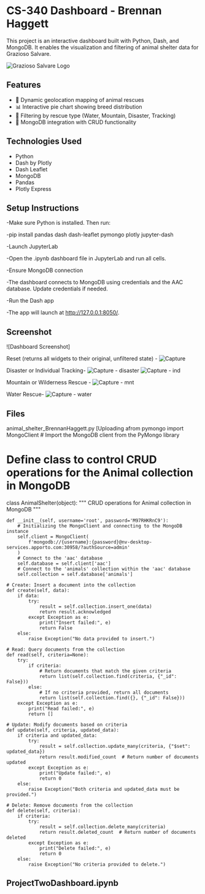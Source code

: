 # CS-340 Dashboard - Brennan Haggett

This project is an interactive dashboard built with Python, Dash, and MongoDB. It enables the visualization and filtering of animal shelter data for Grazioso Salvare.

![Grazioso Salvare Logo](https://github.com/user-attachments/assets/5a80467f-d0c3-4aa3-8050-6ec16e88c166)

## Features

- 📍 Dynamic geolocation mapping of animal rescues
- 📊 Interactive pie chart showing breed distribution
- 🔎 Filtering by rescue type (Water, Mountain, Disaster, Tracking)
- 🐾 MongoDB integration with CRUD functionality

## Technologies Used

- Python
- Dash by Plotly
- Dash Leaflet
- MongoDB
- Pandas
- Plotly Express

## Setup Instructions

-Make sure Python is installed. Then run:

-pip install pandas dash dash-leaflet pymongo plotly jupyter-dash

-Launch JupyterLab

-Open the .ipynb dashboard file in JupyterLab and run all cells.

-Ensure MongoDB connection

-The dashboard connects to MongoDB using credentials and the AAC database. Update credentials if needed.

-Run the Dash app

-The app will launch at http://127.0.0.1:8050/.


## Screenshot

![Dashboard Screenshot]

Reset (returns all widgets to their original, unfiltered state) - 
![Capture](https://github.com/user-attachments/assets/77a3bced-9026-4631-b407-cf78f44d27c9)

Disaster or Individual Tracking-
![Capture - disaster](https://github.com/user-attachments/assets/1b758da7-00e7-450c-9ef5-2bb20c86c53b)
![Capture - ind](https://github.com/user-attachments/assets/e630deaa-de90-498a-918c-83aa2ef7f436)

Mountain or Wilderness Rescue -
![Capture - mnt](https://github.com/user-attachments/assets/9934ae97-6e94-47c9-a752-0b05ee360e4d)

Water Rescue-
![Capture - water](https://github.com/user-attachments/assets/68ccc07a-5584-40e8-bbdf-551e6aadc5ef)


## Files

animal_shelter_BrennanHaggett.py
[Uploading afrom pymongo import MongoClient  # Import the MongoDB client from the PyMongo library

# Define class to control CRUD operations for the Animal collection in MongoDB
class AnimalShelter(object):
    """ CRUD operations for Animal collection in MongoDB """

    def __init__(self, username='root', password='M97RHKRnC9'):
        # Initializing the MongoClient and connecting to the MongoDB instance
        self.client = MongoClient(
            f'mongodb://{username}:{password}@nv-desktop-services.apporto.com:30958/?authSource=admin'
        )
        # Connect to the 'aac' database
        self.database = self.client['aac']
        # Connect to the 'animals' collection within the 'aac' database
        self.collection = self.database['animals']

    # Create: Insert a document into the collection
    def create(self, data):
        if data:
            try:
                result = self.collection.insert_one(data)
                return result.acknowledged
            except Exception as e:
                print("Insert failed:", e)
                return False
        else:
            raise Exception("No data provided to insert.")

    # Read: Query documents from the collection
    def read(self, criteria=None):
        try:
            if criteria:
                # Return documents that match the given criteria
                return list(self.collection.find(criteria, {"_id": False}))
            else:
                # If no criteria provided, return all documents
                return list(self.collection.find({}, {"_id": False}))
        except Exception as e:
            print("Read failed:", e)
            return []

    # Update: Modify documents based on criteria
    def update(self, criteria, updated_data):
        if criteria and updated_data:
            try:
                result = self.collection.update_many(criteria, {"$set": updated_data})
                return result.modified_count  # Return number of documents updated
            except Exception as e:
                print("Update failed:", e)
                return 0
        else:
            raise Exception("Both criteria and updated_data must be provided.")

    # Delete: Remove documents from the collection
    def delete(self, criteria):
        if criteria:
            try:
                result = self.collection.delete_many(criteria)
                return result.deleted_count  # Return number of documents deleted
            except Exception as e:
                print("Delete failed:", e)
                return 0
        else:
            raise Exception("No criteria provided to delete.")


## ProjectTwoDashboard.ipynb

